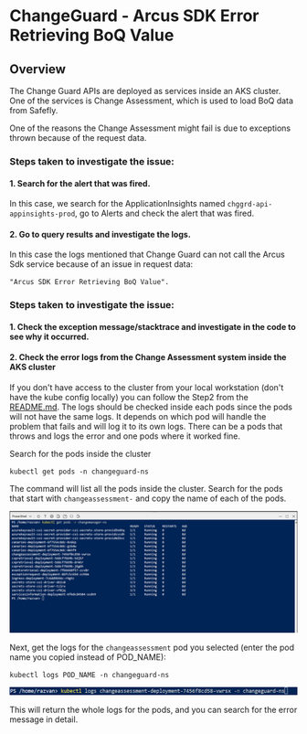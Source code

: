 # ChangeGuard - Arcus SDK Error Retrieving BoQ Value

## Overview

The Change Guard APIs are deployed as services inside an AKS cluster.
One of the services is Change Assessment, which is used to load BoQ data from Safefly.

One of the reasons the Change Assessment might fail is due to exceptions thrown because of the request data.

### Steps taken to investigate the issue:

#### 1. Search for the alert that was fired.
In this case, we search for the ApplicationInsights named `chggrd-api-appinsights-prod`, go to Alerts and check the alert that was fired.

#### 2. Go to query results and investigate the logs.
In this case the logs mentioned that Change Guard can not call the Arcus Sdk service because of an issue in request data:
```
"Arcus SDK Error Retrieving BoQ Value".
```

### Steps taken to investigate the issue:

#### 1. Check the exception message/stacktrace and investigate in the code to see why it occurred.


#### 2. Check the error logs from the Change Assessment system inside the AKS cluster

If you don't have access to the cluster from your local workstation (don't have the kube config locally) you can follow the Step2 from the [README.md](https://msazure.visualstudio.com/One/_git/FCM-ChangeManager?path=/src/README.md). The logs should be checked inside each pods since the pods will not have the same logs. It depends on which pod will handle the problem that fails and will log it to its own logs.
There can be a pods that throws and logs the error and one pods where it worked fine.

Search for the pods inside the cluster
```
kubectl get pods -n changeguard-ns
 ```
The command will list all the pods inside the cluster. Search for the pods that start with `changeassessment-` and copy the name of each of the pods.

![Kusto Details](media/ChangeAssessment/change_assessmentpods.png)

Next, get the logs for the `changeassessment` pod you selected (enter the pod name you copied instead of POD_NAME):
```
kubectl logs POD_NAME -n changeguard-ns
 ```

![Kusto Details](media/ChangeAssessment/change_assessmentpods_2.png)

This will return the whole logs for the pods, and you can search for the error message in detail.